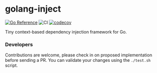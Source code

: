 # golang-inject
[![Go Reference](https://pkg.go.dev/badge/github.com/ibrt/golang-inject.svg)](https://pkg.go.dev/github.com/ibrt/golang-inject)
![CI](https://github.com/ibrt/golang-inject/actions/workflows/ci.yml/badge.svg)
[![codecov](https://codecov.io/gh/ibrt/golang-inject/branch/main/graph/badge.svg?token=BQVP881F9Z)](https://codecov.io/gh/ibrt/golang-inject)

Tiny context-based dependency injection framework for Go.

### Developers

Contributions are welcome, please check in on proposed implementation before sending a PR. You can validate your changes using the `./test.sh` script.
